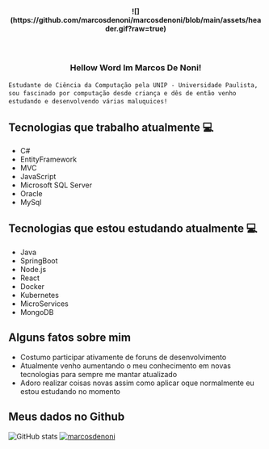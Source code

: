 <h4 align="center">
 ![](https://github.com/marcosdenoni/marcosdenoni/blob/main/assets/header.gif?raw=true)
</h4>

<h3 align="center">  <br>

Hellow Word Im Marcos De Noni!
<br>

</h3>

```
Estudante de Ciência da Computação pela UNIP - Universidade Paulista, 
sou fascinado por computação desde criança e dês de então venho estudando e desenvolvendo várias maluquices!
```
## Tecnologias que trabalho atualmente 💻

  - C#
  - EntityFramework
  - MVC
  - JavaScript
  - Microsoft SQL Server
  - Oracle
  - MySql

## Tecnologias que estou estudando atualmente 💻

  - Java
  - SpringBoot
  - Node.js
  - React
  - Docker
  - Kubernetes
  - MicroServices
  - MongoDB

## Alguns fatos sobre mim

- Costumo participar ativamente de foruns de desenvolvimento
- Atualmente venho aumentando o meu conhecimento em novas tecnologias para sempre me mantar atualizado
- Adoro realizar coisas novas assim como aplicar oque normalmente eu estou estudando no momento


## Meus dados no Github

![GitHub stats](https://github-readme-stats.vercel.app/api?username=marcosdenoni&show_icons=true&theme=tokyonight)
[![marcosdenoni](https://github-readme-stats.vercel.app/api/top-langs/?username=marcosdenoni&hide=html&layout=compact=true&theme=tokyonight)](https://github.com/marcosdenoni/)

